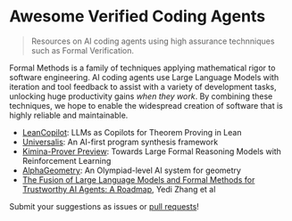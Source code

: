 # Awesome Verified Coding Agents

> Resources on AI coding agents using high assurance technniques such as Formal Verification.

Formal Methods is a family of techniques applying mathematical rigor to software engineering. AI coding agents use Large Language Models with iteration and tool feedback to assist with a variety of development tasks, unlocking huge productivity gains *when they work*. By combining these techniques, we hope to enable the widespread creation of software that is highly reliable and maintainable.

* [LeanCopilot](https://github.com/lean-dojo/LeanCopilot): LLMs as Copilots for Theorem Proving in Lean
* [Universalis](https://dl.acm.org/doi/pdf/10.1145/3746223): An AI-first program synthesis framework
* [Kimina-Prover Preview](https://github.com/MoonshotAI/Kimina-Prover-Preview): Towards Large Formal Reasoning Models with Reinforcement Learning
* [AlphaGeometry](https://deepmind.google/discover/blog/alphageometry-an-olympiad-level-ai-system-for-geometry/): An Olympiad-level AI system for geometry
* [The Fusion of Large Language Models and Formal Methods
for Trustworthy AI Agents: A Roadmap](https://arxiv.org/abs/2412.06512), Yedi Zhang et al

Submit your suggestions as issues or [pull requests](https://github.com/raymyers/awesome-verified-coding-agents/pulls)!
